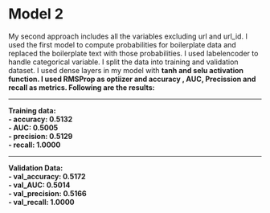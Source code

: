 <h1> Model 2 </h1>
My second approach includes all the variables excluding url and url_id. I used the first model to compute probabilities for boilerplate data and replaced the boilerplate text with those probabilities. I used labelencoder to handle categorical variable. I split the data into training and validation dataset. I used dense layers in my model with <b>tanh and selu activation function<b>. I used RMSProp as optiizer and accuracy , AUC, Precission and recall as metrics. Following are the results:
<hr>
Training data:
<br>
- accuracy: 0.5132<br>
- AUC: 0.5005<br>
- precision: 0.5129 <br>
- recall: 1.0000
<hr>
Validation Data:
<br>
- val_accuracy: 0.5172<br>
- val_AUC: 0.5014<br>
- val_precision: 0.5166<br>
- val_recall: 1.0000
